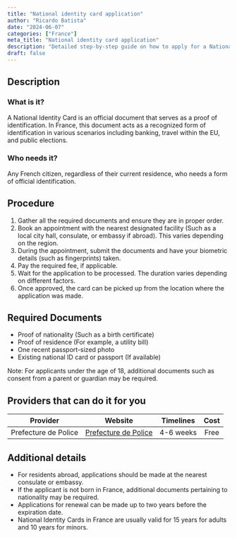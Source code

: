 ```yaml
---
title: "National identity card application"
author: "Ricardo Batista"
date: "2024-06-07"
categories: ["France"]
meta_title: "National identity card application"
description: "Detailed step-by-step guide on how to apply for a National Identity Card"
draft: false
---
```


## Description
### What is it?
A National Identity Card is an official document that serves as a proof of identification. In France, this document acts as a recognized form of identification in various scenarios including banking, travel within the EU, and public elections.

### Who needs it?
Any French citizen, regardless of their current residence, who needs a form of official identification.

## Procedure

1. Gather all the required documents and ensure they are in proper order.
2. Book an appointment with the nearest designated facility (Such as a local city hall, consulate, or embassy if abroad). This varies depending on the region.
3. During the appointment, submit the documents and have your biometric details (such as fingerprints) taken.
4. Pay the required fee, if applicable.
5. Wait for the application to be processed. The duration varies depending on different factors.
6. Once approved, the card can be picked up from the location where the application was made.

## Required Documents

- Proof of nationality (Such as a birth certificate)
- Proof of residence (For example, a utility bill)
- One recent passport-sized photo
- Existing national ID card or passport (If available)

Note: For applicants under the age of 18, additional documents such as consent from a parent or guardian may be required.

## Providers that can do it for you

| Provider           |     Website     |   Timelines    |     Cost    |
| --------------    | --------------- |  :----------: | :---------: |
| Prefecture de Police | [Prefecture de Police](http://www.prefecturedepolice.interieur.gouv.fr) | 4-6 weeks | Free |

## Additional details

- For residents abroad, applications should be made at the nearest consulate or embassy.
- If the applicant is not born in France, additional documents pertaining to nationality may be required.
- Applications for renewal can be made up to two years before the expiration date.
- National Identity Cards in France are usually valid for 15 years for adults and 10 years for minors.